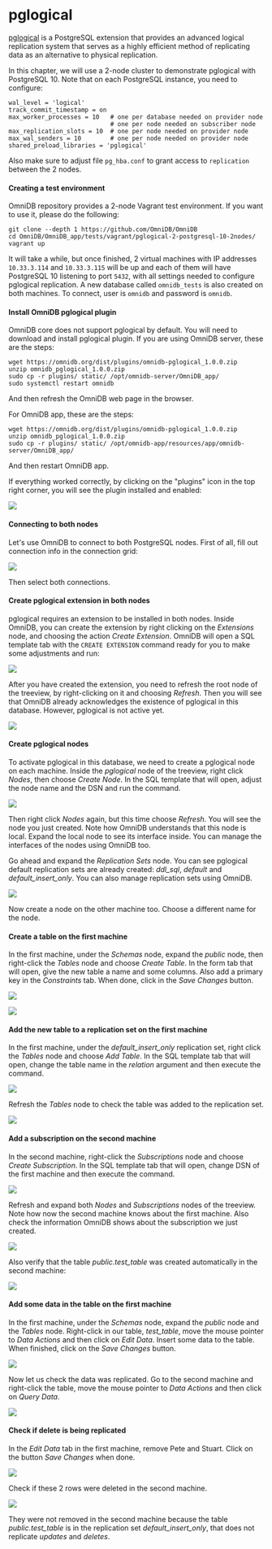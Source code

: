 # pglogical

[pglogical](https://www.2ndquadrant.com/en/resources/pglogical/) is a PostgreSQL
extension that provides an advanced logical replication system that serves as a
highly efficient method of replicating data as an alternative to physical
replication.

In this chapter, we will use a 2-node cluster to demonstrate pglogical with
PostgreSQL 10. Note that on each PostgreSQL instance, you need to configure:

```text
wal_level = 'logical'
track_commit_timestamp = on
max_worker_processes = 10   # one per database needed on provider node
                            # one per node needed on subscriber node
max_replication_slots = 10  # one per node needed on provider node
max_wal_senders = 10        # one per node needed on provider node
shared_preload_libraries = 'pglogical'
```

Also make sure to adjust file `pg_hba.conf` to grant access to `replication`
between the 2 nodes.


#### Creating a test environment

OmniDB repository provides a 2-node Vagrant test environment. If you want to
use it, please do the following:

```
git clone --depth 1 https://github.com/OmniDB/OmniDB
cd OmniDB/OmniDB_app/tests/vagrant/pglogical-2-postgresql-10-2nodes/
vagrant up
```

It will take a while, but once finished, 2 virtual machines with IP addresses
`10.33.3.114` and `10.33.3.115` will be up and each of them will have PostgreSQL
10 listening to port `5432`, with all settings needed to configure pglogical
replication. A new database called `omnidb_tests` is also created on
both machines. To connect, user is `omnidb` and password is `omnidb`.


#### Install OmniDB pglogical plugin

OmniDB core does not support pglogical by default. You will need to download and
install pglogical plugin. If you are using OmniDB server, these are the steps:

```
wget https://omnidb.org/dist/plugins/omnidb-pglogical_1.0.0.zip
unzip omnidb_pglogical_1.0.0.zip
sudo cp -r plugins/ static/ /opt/omnidb-server/OmniDB_app/
sudo systemctl restart omnidb
```

And then refresh the OmniDB web page in the browser.

For OmniDB app, these are the steps:

```
wget https://omnidb.org/dist/plugins/omnidb-pglogical_1.0.0.zip
unzip omnidb_pglogical_1.0.0.zip
sudo cp -r plugins/ static/ /opt/omnidb-app/resources/app/omnidb-server/OmniDB_app/
```

And then restart OmniDB app.

If everything worked correctly, by clicking on the "plugins" icon in the top
right corner, you will see the plugin installed and enabled:

![](https://raw.githubusercontent.com/OmniDB/doc/master/img/image_193.png)


#### Connecting to both nodes

Let's use OmniDB to connect to both PostgreSQL nodes. First of all, fill out
connection info in the connection grid:

![](https://raw.githubusercontent.com/OmniDB/doc/master/img/image_128.png)

Then select both connections.


#### Create pglogical extension in both nodes

pglogical requires an extension to be installed in both nodes. Inside OmniDB,
you can create the extension by right clicking on the *Extensions* node, and
choosing the action *Create Extension*. OmniDB will open a SQL template tab with
the `CREATE EXTENSION` command ready for you to make some adjustments and run:

![](https://raw.githubusercontent.com/OmniDB/doc/master/img/image_129.png)

After you have created the extension, you need to refresh the root node of the
treeview, by right-clicking on it and choosing *Refresh*. Then you will see that
OmniDB already acknowledges the existence of pglogical in this database.
However, pglogical is not active yet.

![](https://raw.githubusercontent.com/OmniDB/doc/master/img/image_130.png)

#### Create pglogical nodes

To activate pglogical in this database, we need to create a pglogical node on
each machine. Inside the *pglogical* node of the treeview, right click *Nodes*,
then choose *Create Node*. In the SQL template that will open, adjust the node
name and the DSN and run the command.

![](https://raw.githubusercontent.com/OmniDB/doc/master/img/image_131.png)

Then right click *Nodes* again, but this time choose *Refresh*. You will see
the node you just created. Note how OmniDB understands that this node is local.
Expand the local node to see its interface inside. You can manage the interfaces
of the nodes using OmniDB too.

Go ahead and expand the *Replication Sets* node. You can see pglogical default
replication sets are already created: *ddl_sql*, *default* and
*default_insert_only*. You can also manage replication sets using OmniDB.

![](https://raw.githubusercontent.com/OmniDB/doc/master/img/image_132.png)

Now create a node on the other machine too. Choose a different name for the
node.

#### Create a table on the first machine

In the first machine, under the *Schemas* node, expand the *public* node, then
right-click the *Tables* node and choose *Create Table*. In the form tab that
will open, give the new table a name and some columns. Also add a primary key in
the *Constraints* tab. When done, click in the *Save Changes* button.

![](https://raw.githubusercontent.com/OmniDB/doc/master/img/image_133.png)

![](https://raw.githubusercontent.com/OmniDB/doc/master/img/image_134.png)

#### Add the new table to a replication set on the first machine

In the first machine, under the *default_insert_only* replication set, right
click the *Tables* node and choose *Add Table*. In the SQL template tab that
will open, change the table name in the *relation* argument and then execute the
command.

![](https://raw.githubusercontent.com/OmniDB/doc/master/img/image_135.png)

Refresh the *Tables* node to check the table was added to the replication set.

![](https://raw.githubusercontent.com/OmniDB/doc/master/img/image_136.png)

#### Add a subscription on the second machine

In the second machine, right-click the *Subscriptions* node and choose *Create
Subscription*. In the SQL template tab that will open, change DSN of the first
machine and then execute the command.

![](https://raw.githubusercontent.com/OmniDB/doc/master/img/image_137.png)

Refresh and expand both *Nodes* and *Subscriptions* nodes of the treeview. Note
how now the second machine knows about the first machine. Also check the
information OmniDB shows about the subscription we just created.

![](https://raw.githubusercontent.com/OmniDB/doc/master/img/image_138.png)

Also verify that the table *public.test_table* was created automatically in the
second machine:

![](https://raw.githubusercontent.com/OmniDB/doc/master/img/image_139.png)

#### Add some data in the table on the first machine

In the first machine, under the *Schemas* node, expand the *public* node and
the *Tables* node. Right-click in our table, *test_table*, move the mouse
pointer to *Data Actions* and then click on *Edit Data*. Insert some data to the
table. When finished, click on the *Save Changes* button.

![](https://raw.githubusercontent.com/OmniDB/doc/master/img/image_140.png)

Now let us check the data was replicated. Go to the second machine and
right-click the table, move the mouse pointer to *Data Actions* and then click
on *Query Data*.

![](https://raw.githubusercontent.com/OmniDB/doc/master/img/image_141.png)

#### Check if delete is being replicated

In the *Edit Data* tab in the first machine, remove Pete and Stuart. Click on
the button *Save Changes* when done.

![](https://raw.githubusercontent.com/OmniDB/doc/master/img/image_142.png)

Check if these 2 rows were deleted in the second machine.

![](https://raw.githubusercontent.com/OmniDB/doc/master/img/image_143.png)

They were not removed in the second machine because the table
*public.test_table* is in the replication set *default_insert_only*, that does
not replicate *updates* and *deletes*.
